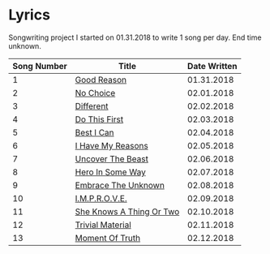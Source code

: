 # Lyrics
Songwriting project I started on 01.31.2018 to write 1 song per day. End time unknown.

| Song Number | Title | Date Written |
|---|---|---|
| 1 |[Good Reason](https://github.com/thisislink/Lyrics/blob/master/Songs/GoodReason.txt)| 01.31.2018
| 2 |[No Choice](https://github.com/thisislink/Lyrics/blob/master/Songs/NoChoice.txt)| 02.01.2018
| 3 |[Different](https://github.com/thisislink/Lyrics/blob/master/Songs/Different.txt)| 02.02.2018
| 4 |[Do This First](https://github.com/thisislink/Lyrics/blob/master/Songs/DoThisFirst.txt)| 02.03.2018
| 5 |[Best I Can](https://github.com/thisislink/Lyrics/blob/master/Songs/BestICan.txt)| 02.04.2018
| 6 |[I Have My Reasons](https://github.com/thisislink/Lyrics/blob/master/Songs/IHaveMyReasons.txt)| 02.05.2018
| 7 |[Uncover The Beast](https://github.com/thisislink/Lyrics/blob/master/Songs/UncoverTheBeast.txt)| 02.06.2018
| 8 |[Hero In Some Way](https://github.com/thisislink/Lyrics/blob/master/Songs/HeroInSomeWay.txt)| 02.07.2018
| 9 |[Embrace The Unknown](https://github.com/thisislink/Lyrics/blob/master/Songs/EmbraceTheUnknown.txt)| 02.08.2018
| 10|[I.M.P.R.O.V.E.](https://github.com/thisislink/Lyrics/blob/master/Songs/I.M.P.R.O.V.E..txt)| 02.09.2018
| 11|[She Knows A Thing Or Two](https://github.com/thisislink/Lyrics/blob/master/Songs/SheKnowsAThingOrTwo.txt)| 02.10.2018
| 12|[Trivial Material](https://github.com/thisislink/Lyrics/blob/master/Songs/TrivialMaterial.txt)| 02.11.2018
| 13|[Moment Of Truth](https://github.com/thisislink/Lyrics/blob/master/Songs/MomentOfTruth.txt)| 02.12.2018
